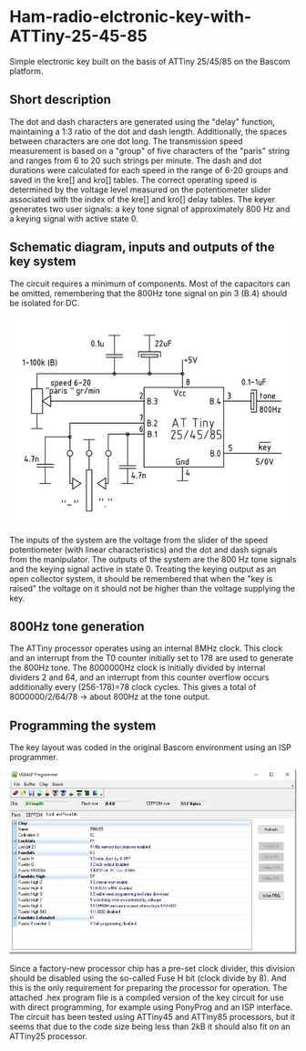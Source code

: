 # Ham-radio-elctronic-key-with-ATTiny-25-45-85
Simple electronic key built on the basis of ATTiny 25/45/85 on the Bascom platform.

## Short description
The dot and dash characters are generated using the "delay" function, maintaining a 1:3 ratio of the dot and dash length. Additionally, the spaces between characters are one dot long.
The transmission speed measurement is based on a "group" of five characters of the "paris" string and ranges from 6 to 20 such strings per minute. The dash and dot durations were calculated for each speed in the range of 6-20 groups and saved in the kre[] and kro[] tables. The correct operating speed is determined by the voltage level measured on the potentiometer slider associated with the index of the kre[] and kro[] delay tables. The keyer generates two user signals: a key tone signal of approximately 800 Hz and a keying signal with active state 0.

## Schematic diagram, inputs and outputs of the key system
The circuit requires a minimum of components. Most of the capacitors can be omitted, remembering that the 800Hz tone signal on pin 3 (B.4) should be isolated for DC.

![Screenshot of a comment on a GitHub issue showing an image, added in the Markdown, of an Octocat smiling and raising a tentacle.](/el_key2.jpg)

The inputs of the system are the voltage from the slider of the speed potentiometer (with linear characteristics) and the dot and dash signals from the manipulator. The outputs of the system are the 800 Hz tone signals and the keying signal active in state 0. Treating the keying output as an open collector system, it should be remembered that when the "key is raised" the voltage on it should not be higher than the voltage supplying the key.

## 800Hz tone generation
The ATTiny processor operates using an internal 8MHz clock. This clock and an interrupt from the T0 counter initially set to 178 are used to generate the 800Hz tone. The 8000000Hz clock is initially divided by internal dividers 2 and 64, and an interrupt from this counter overflow occurs additionally every (256-178)=78 clock cycles. This gives a total of 8000000/2/64/78 -> about 800Hz at the tone output.

## Programming the system
The key layout was coded in the original Bascom environment using an ISP programmer.

![Screenshot of a comment on a GitHub issue showing an image, added in the Markdown, of an Octocat smiling and raising a tentacle.](/fuse_bits2.jpg)

Since a factory-new processor chip has a pre-set clock divider, this division should be disabled using the so-called Fuse H bit (clock divide by 8). And this is the only requirement for preparing the processor for operation.
The attached .hex program file is a compiled version of the key circuit for use with direct programming, for example using PonyProg and an ISP interface.
The circuit has been tested using ATTiny45 and ATTiny85 processors, but it seems that due to the code size being less than 2kB it should also fit on an ATTiny25 processor.

